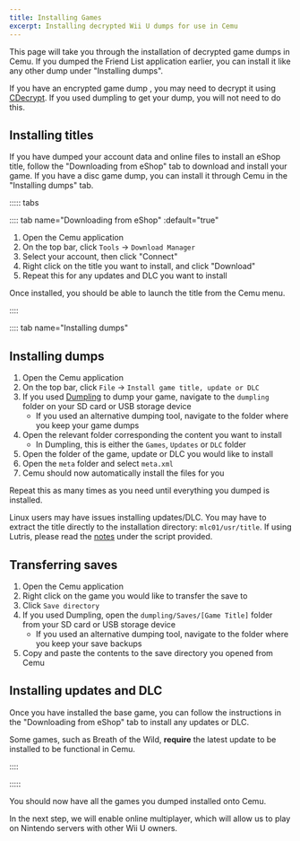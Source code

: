 ```yaml
---
title: Installing Games
excerpt: Installing decrypted Wii U dumps for use in Cemu
---
```


This page will take you through the installation of decrypted game dumps in Cemu. If you dumped the Friend List application earlier, you can install it like any other dump under "Installing dumps".

If you have an encrypted game dump , you may need to decrypt it using [CDecrypt](/assets/files/Cdecrypt_v2.0b.zip). If you used dumpling to get your dump, you will not need to do this.

## Installing titles

If you have dumped your account data and online files to install an eShop title, follow the "Downloading from eShop" tab to download and install your game. If you have a disc game dump, you can install it through Cemu in the "Installing dumps" tab.

::::: tabs

:::: tab name="Downloading from eShop" :default="true"

1. Open the Cemu application
1. On the top bar, click `Tools` -> `Download Manager`
1. Select your account, then click "Connect"
1. Right click on the title you want to install, and click "Download"
1. Repeat this for any updates and DLC you want to install

Once installed, you should be able to launch the title from the Cemu menu.

::::

:::: tab name="Installing dumps"

## Installing dumps

1. Open the Cemu application
1. On the top bar, click `File` -> `Install game title, update or DLC`
1. If you used [Dumpling](https://github.com/emiyl/dumpling) to dump your game, navigate to the `dumpling` folder on your SD card or USB storage device
    - If you used an alternative dumping tool, navigate to the folder where you keep your game dumps
1. Open the relevant folder corresponding the content you want to install
    - In Dumpling, this is either the `Games`, `Updates` or `DLC` folder
1. Open the folder of the game, update or DLC you would like to install
1. Open the `meta` folder and select `meta.xml`
1. Cemu should now automatically install the files for you

Repeat this as many times as you need until everything you dumped is installed.

Linux users may have issues installing updates/DLC. You may have to extract the title directly to the installation directory: `mlc01/usr/title`. If using Lutris, please read the [notes](https://lutris.net/games/cemu/) under the script provided.

## Transferring saves

1. Open the Cemu application
1. Right click on the game you would like to transfer the save to
1. Click `Save directory`
1. If you used Dumpling, open the `dumpling/Saves/[Game Title]` folder from your SD card or USB storage device
    - If you used an alternative dumping tool, navigate to the folder where you keep your save backups
1. Copy and paste the contents to the save directory you opened from Cemu

## Installing updates and DLC

Once you have installed the base game, you can follow the instructions in the "Downloading from eShop" tab to install any updates or DLC.

Some games, such as Breath of the Wild, **require** the latest update to be installed to be functional in Cemu.

::::

:::::

You should now have all the games you dumped installed onto Cemu.

In the next step, we will enable online multiplayer, which will allow us to play on Nintendo servers with other Wii U owners.